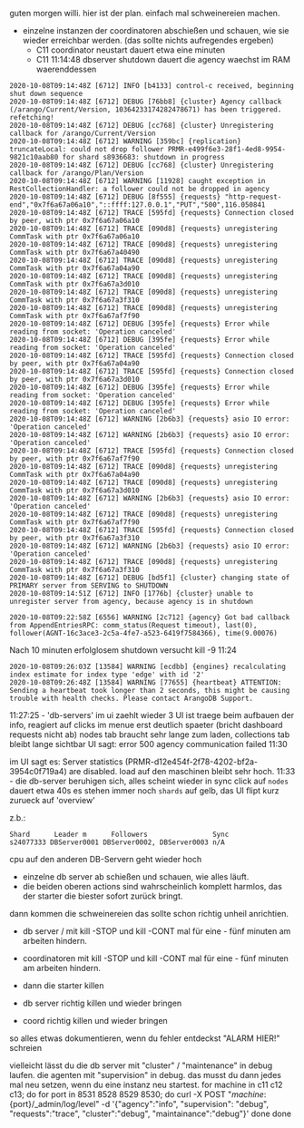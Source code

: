  guten morgen willi.
hier ist der plan. einfach mal schweinereien machen.
- einzelne instanzen der coordinatoren abschießen und schauen, wie sie wieder erreichbar werden. (das sollte nichts aufregendes ergeben)
  - C11 coordinator neustart dauert etwa eine minuten
  -  C11 11:14:48 dbserver shutdown dauert die agency waechst im RAM waerenddessen 

```
2020-10-08T09:14:48Z [6712] INFO [b4133] control-c received, beginning shut down sequence
2020-10-08T09:14:48Z [6712] DEBUG [76bb8] {cluster} Agency callback (/arango/Current/Version, 10364233174282478671) has been triggered. refetching!
2020-10-08T09:14:48Z [6712] DEBUG [cc768] {cluster} Unregistering callback for /arango/Current/Version
2020-10-08T09:14:48Z [6712] WARNING [359bc] {replication} truncateLocal: could not drop follower PRMR-e499f6e3-28f1-4ed8-9954-9821c10aab80 for shard s8936683: shutdown in progress
2020-10-08T09:14:48Z [6712] DEBUG [cc768] {cluster} Unregistering callback for /arango/Plan/Version
2020-10-08T09:14:48Z [6712] WARNING [11928] caught exception in RestCollectionHandler: a follower could not be dropped in agency
2020-10-08T09:14:48Z [6712] DEBUG [8f555] {requests} "http-request-end","0x7f6a67a06a10","::ffff:127.0.0.1","PUT","500",116.050841
2020-10-08T09:14:48Z [6712] TRACE [595fd] {requests} Connection closed by peer, with ptr 0x7f6a67a06a10
2020-10-08T09:14:48Z [6712] TRACE [090d8] {requests} unregistering CommTask with ptr 0x7f6a67a06a10
2020-10-08T09:14:48Z [6712] TRACE [090d8] {requests} unregistering CommTask with ptr 0x7f6a67a40490
2020-10-08T09:14:48Z [6712] TRACE [090d8] {requests} unregistering CommTask with ptr 0x7f6a67a04a90
2020-10-08T09:14:48Z [6712] TRACE [090d8] {requests} unregistering CommTask with ptr 0x7f6a67a3d010
2020-10-08T09:14:48Z [6712] TRACE [090d8] {requests} unregistering CommTask with ptr 0x7f6a67a3f310
2020-10-08T09:14:48Z [6712] TRACE [090d8] {requests} unregistering CommTask with ptr 0x7f6a67af7f90
2020-10-08T09:14:48Z [6712] DEBUG [395fe] {requests} Error while reading from socket: 'Operation canceled'
2020-10-08T09:14:48Z [6712] DEBUG [395fe] {requests} Error while reading from socket: 'Operation canceled'
2020-10-08T09:14:48Z [6712] TRACE [595fd] {requests} Connection closed by peer, with ptr 0x7f6a67a04a90
2020-10-08T09:14:48Z [6712] TRACE [595fd] {requests} Connection closed by peer, with ptr 0x7f6a67a3d010
2020-10-08T09:14:48Z [6712] DEBUG [395fe] {requests} Error while reading from socket: 'Operation canceled'
2020-10-08T09:14:48Z [6712] DEBUG [395fe] {requests} Error while reading from socket: 'Operation canceled'
2020-10-08T09:14:48Z [6712] WARNING [2b6b3] {requests} asio IO error: 'Operation canceled'
2020-10-08T09:14:48Z [6712] WARNING [2b6b3] {requests} asio IO error: 'Operation canceled'
2020-10-08T09:14:48Z [6712] TRACE [595fd] {requests} Connection closed by peer, with ptr 0x7f6a67af7f90
2020-10-08T09:14:48Z [6712] TRACE [090d8] {requests} unregistering CommTask with ptr 0x7f6a67a04a90
2020-10-08T09:14:48Z [6712] TRACE [090d8] {requests} unregistering CommTask with ptr 0x7f6a67a3d010
2020-10-08T09:14:48Z [6712] WARNING [2b6b3] {requests} asio IO error: 'Operation canceled'
2020-10-08T09:14:48Z [6712] TRACE [090d8] {requests} unregistering CommTask with ptr 0x7f6a67af7f90
2020-10-08T09:14:48Z [6712] TRACE [595fd] {requests} Connection closed by peer, with ptr 0x7f6a67a3f310
2020-10-08T09:14:48Z [6712] WARNING [2b6b3] {requests} asio IO error: 'Operation canceled'
2020-10-08T09:14:48Z [6712] TRACE [090d8] {requests} unregistering CommTask with ptr 0x7f6a67a3f310
2020-10-08T09:14:48Z [6712] DEBUG [bd5f1] {cluster} changing state of PRIMARY server from SERVING to SHUTDOWN
2020-10-08T09:14:51Z [6712] INFO [1776b] {cluster} unable to unregister server from agency, because agency is in shutdown
```
```
2020-10-08T09:22:58Z [6556] WARNING [2c712] {agency} Got bad callback from AppendEntriesRPC: comm_status(Request timeout), last(0), follower(AGNT-16c3ace3-2c5a-4fe7-a523-6419f7584366), time(9.00076)
```
Nach 10 minuten erfolglosem shutdown versucht kill -9 11:24 
```
2020-10-08T09:26:03Z [13584] WARNING [ecdbb] {engines} recalculating index estimate for index type 'edge' with id '2'
2020-10-08T09:26:48Z [13584] WARNING [77655] {heartbeat} ATTENTION: Sending a heartbeat took longer than 2 seconds, this might be causing trouble with health checks. Please contact ArangoDB Support.
```
11:27:25 - 'db-servers' im ui zaehlt wieder 3
UI ist traege beim aufbauen der info, reagiert auf clicks im menue erst deutlich spaeter (bricht dashboard requests nicht ab)
nodes tab braucht sehr lange zum laden, collections tab bleibt lange sichtbar
UI sagt: error 500 agency communication failed 11:30

im UI sagt es:
Server statistics (PRMR-d12e454f-2f78-4202-bf2a-3954c0f719a4) are disabled.
load auf den maschinen bleibt sehr hoch. 
11:33 - die db-server beruhigen sich, alles scheint wieder in sync
click auf `nodes` dauert etwa 40s
es stehen immer noch `shards` auf gelb, das UI flipt kurz zurueck auf 'overview'

z.b.:
```
Shard      Leader m      Followers                Sync
s24077333 DBServer0001 DBServer0002, DBServer0003 n/A
```
cpu auf den anderen DB-Servern geht wieder hoch


- einzelne db server ab schießen und schauen, wie alles läuft.
- die beiden oberen actions sind wahrscheinlich komplett harmlos, das der starter die biester sofort zurück bringt.

dann kommen die schweinereien das sollte schon richtig unheil anrichtien.

- db server / mit kill -STOP und kill -CONT mal für eine - fünf minuten am arbeiten hindern.
- coordinatoren  mit kill -STOP und kill -CONT mal für eine - fünf minuten am arbeiten hindern.

- dann die starter killen

- db server richtig killen und wieder bringen
- coord richtig killen und wieder bringen



so alles etwas dokumentieren, wenn du fehler entdeckst "ALARM HIER!" schreien


vielleicht lässt du die db server mit "cluster" / "maintenance" in debug laufen. die agenten mit "supervision" in debug.
das musst du dann jedes mal neu setzen, wenn du eine instanz neu startest.
for machine in c11 c12 c13; do
    for port in 8531 8528 8529 8530; do
      curl -X POST "${machine}:${port}/_admin/log/level" -d '{"agency":"info", "supervision": "debug", "requests":"trace", "cluster":"debug", "maintainance":"debug"}'
    done
done
                                     
